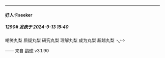 ﻿
*****

####  好人卡seeker  
##### 1290#       发表于 2024-9-13 15:40

嘲笑丸梨
质疑丸梨
研究丸梨
理解丸梨
成为丸梨
超越丸梨 ◔.̮◔✧

—— 来自 [鹅球](https://www.pgyer.com/GcUxKd4w) v3.1.90

